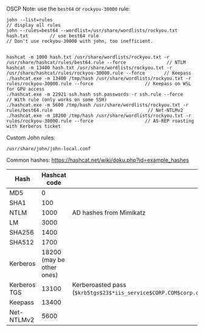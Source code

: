 
OSCP Note: use the `best64` or `rockyou-30000` rule:
```
john --list=rules                                                               // display all rules
john --rules=best64 --wordlist=/usr/share/wordlists/rockyou.txt hash.txt        // use best64 rule
// Don't use rockyou-30000 with john, too inefficient.


hashcat -m 1000 hash.txt /usr/share/wordlists/rockyou.txt -r /usr/share/hashcat/rules/best64.rule --force               // NTLM
hashcat -m 13400 hash.txt /usr/share/wordlists/rockyou.txt -r /usr/share/hashcat/rules/rockyou-30000.rule --force       // Keepass
./hashcat.exe -m 13400 /tmp/hash /usr/share/wordlists/rockyou.txt -r rules/rockyou-30000.rule --force                   // Keepass on WSL for GPU access
./hashcat.exe -m 22921 ssh.hash ssh.passwords -r ssh.rule --force                                                       // With rule (only works on some SSH)
./hashcat.exe -m 5600 /tmp/hash /usr/share/wordlists/rockyou.txt -r rules/best64.rule                                   // Net-NTLMv2
./hashcat.exe -m 18200 /tmp/hash /usr/share/wordlists/rockyou.txt -r rules/rockyou-30000.rule --force                   // AS-REP roasting with Kerberos ticket
```

Custom John rules:
```
/usr/share/john/john-local.conf
```

Common hashes:
https://hashcat.net/wiki/doku.php?id=example_hashes

| Hash         | Hashcat code              | Example                                                                                                                  |
| ------------ | ------------------------- | ------------------------------------------------------------------------------------------------------------------------ |
| MD5          | 0                         |                                                                                                                          |
| SHA1         | 100                       |                                                                                                                          |
| NTLM         | 1000                      | AD hashes from Mimikatz                                                                                                  |
| LM           | 3000                      |                                                                                                                          |
| SHA256       | 1400                      |                                                                                                                          |
| SHA512       | 1700                      |                                                                                                                          |
| Kerberos     | 18200 (may be other ones) |                                                                                                                          |
| Kerberos TGS | 13100                     | Kerberoasted pass (`$krb5tgs$23$*iis_service$CORP.COM$corp.com/iis_service*$0de174106a00c079d71b32985e823a59$MORE_HASH`) |
| Keepass      | 13400                     |                                                                                                                          |
| Net-NTLMv2   | 5600                      |                                                                                                                          |
